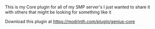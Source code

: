 This is my Core plugin for all of my SMP server's I just wanted to share it with others that might be looking for something like it

Download this plugin at https://modrinth.com/plugin/genius-core
